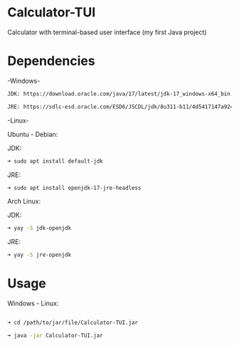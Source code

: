 # Calculator-TUI
Calculator with terminal-based user interface (my first Java project)

# Dependencies

-Windows-

```bash
JDK: https://download.oracle.com/java/17/latest/jdk-17_windows-x64_bin.exe

JRE: https://sdlc-esd.oracle.com/ESD6/JSCDL/jdk/8u311-b11/4d5417147a92418ea8b615e228bb6935/jre-8u311-windows-x64.exe?GroupName=JSC&FilePath=/ESD6/JSCDL/jdk/8u311-b11/4d5417147a92418ea8b615e228bb6935/jre-8u311-windows-x64.exe&BHost=javadl.sun.com&File=jre-8u311-windows-x64.exe&AuthParam=1640376255_09646abb869b13261d8e1f64e3b43317&ext=.exe
```
-Linux-

Ubuntu - Debian:


JDK: 
```bash
➜ sudo apt install default-jdk
```

JRE:
```bash
➜ sudo apt install openjdk-17-jre-headless
```
Arch Linux:

JDK:
```bash
➜ yay -S jdk-openjdk
```

JRE:
```bash
➜ yay -S jre-openjdk
```


# Usage

Windows - Linux:

```bash

➜ cd /path/to/jar/file/Calculator-TUI.jar

➜ java -jar Calculator-TUI.jar

```
